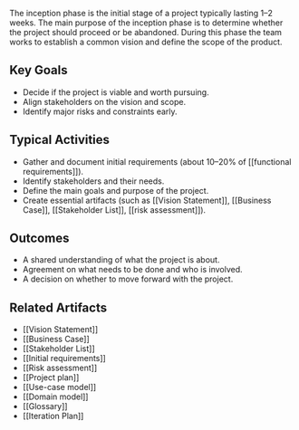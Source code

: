 The inception phase is the initial stage of a project typically lasting 1–2 weeks. The main purpose of the inception phase is to determine whether the project should proceed or be abandoned. During this phase the team works to establish a common vision and define the scope of the product.

## Key Goals

- Decide if the project is viable and worth pursuing.
- Align stakeholders on the vision and scope.
- Identify major risks and constraints early.

## Typical Activities

- Gather and document initial requirements (about 10–20% of [[functional requirements]]).
- Identify stakeholders and their needs.
- Define the main goals and purpose of the project.
- Create essential artifacts (such as [[Vision Statement]], [[Business Case]], [[Stakeholder List]], [[risk assessment]]).

## Outcomes

- A shared understanding of what the project is about.
- Agreement on what needs to be done and who is involved.
- A decision on whether to move forward with the project.

## Related Artifacts

- [[Vision Statement]]
- [[Business Case]]
- [[Stakeholder List]]
- [[Initial requirements]]
- [[Risk assessment]]
- [[Project plan]]
- [[Use-case model]]
- [[Domain model]]
- [[Glossary]]
- [[Iteration Plan]]